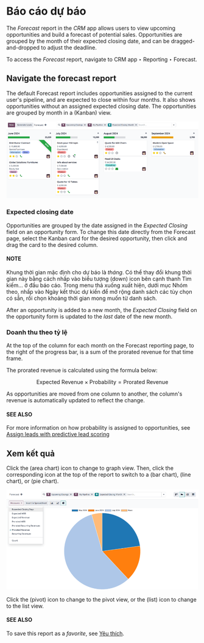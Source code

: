 # Báo cáo dự báo

The *Forecast* report in the *CRM* app allows users to view upcoming opportunities and build a
forecast of potential sales. Opportunities are grouped by the month of their expected closing date,
and can be dragged-and-dropped to adjust the deadline.

To access the *Forecast* report, navigate to CRM app ‣ Reporting ‣ Forecast.

## Navigate the forecast report

The default Forecast report includes opportunities assigned to the current user's
pipeline, and are expected to close within four months. It also shows opportunities without an
assigned expected closing date. The opportunities are grouped by month in a <i class="oi oi-view-kanban"></i>
(Kanban) view.

![A sample version of the Forecast report in the CRM app.](../../../../_images/sample-report.png)

### Expected closing date

Opportunities are grouped by the date assigned in the *Expected Closing* field on an opportunity
form. To change this date directly from the Forecast page, select the Kanban card for
the desired opportunity, then click and drag the card to the desired column.

#### NOTE
Khung thời gian mặc định cho dự báo là *tháng*. Có thể thay đổi khung thời gian này bằng cách nhấp vào biểu tượng <i class="fa fa-caret-down"></i> (down) icon bên cạnh thanh Tìm kiếm... ở đầu báo cáo. Trong menu thả xuống xuất hiện, dưới mục Nhóm theo, nhấp vào Ngày kết thúc dự kiến để mở rộng danh sách các tùy chọn có sẵn, rồi chọn khoảng thời gian mong muốn từ danh sách.

After an opportunity is added to a new month, the *Expected Closing* field on the opportunity form
is updated to the *last* date of the new month.

### Doanh thu theo tỷ lệ

At the top of the column for each month on the Forecast reporting page, to the right of
the progress bar, is a sum of the prorated revenue for that time frame.

The prorated revenue is calculated using the formula below:

$$
\text{Expected Revenue} \times \text{Probability} = \text{Prorated Revenue}
$$

As opportunities are moved from one column to another, the column's revenue is automatically updated
to reflect the change.

#### SEE ALSO
For more information on how probability is assigned to opportunities, see
[Assign leads with predictive lead scoring](../track_leads/lead_scoring.md)

## Xem kết quả

Click the <i class="fa fa-area-chart"></i> (area chart) icon to change to graph view. Then, click
the corresponding icon at the top of the report to switch to a <i class="fa fa-bar-chart"></i> (bar
chart), <i class="fa fa-line-chart"></i> (line chart), or <i class="fa fa-pie-chart"></i> (pie
chart).

![A pie chart view of the Forecast report.](../../../../_images/pie-chart-view.png)

Click the <i class="oi oi-view-pivot"></i> (pivot) icon to change to the pivot view, or the <i class="oi oi-view-list"></i> (list) icon to change to the list view.

#### SEE ALSO
To save this report as a *favorite*, see [Yêu thích](../../../essentials/search.md#search-favorites).
